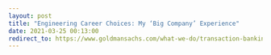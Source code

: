 ```yaml
---
layout:	post
title: "Engineering Career Choices: My ‘Big Company’ Experience"
date: 2021-03-25 00:13:00
redirect_to: https://www.goldmansachs.com/what-we-do/transaction-banking/news/sheikh-araf.html
---
```

